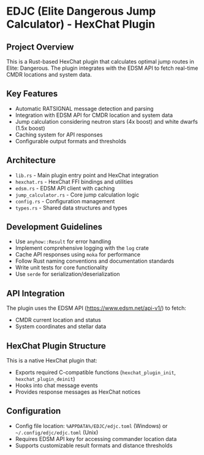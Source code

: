 <!-- Use this file to provide workspace-specific custom instructions to Copilot. For more details, visit https://code.visualstudio.com/docs/copilot/copilot-customization#_use-a-githubcopilotinstructionsmd-file -->

# EDJC (Elite Dangerous Jump Calculator) - HexChat Plugin

## Project Overview
This is a Rust-based HexChat plugin that calculates optimal jump routes in Elite: Dangerous. The plugin integrates with the EDSM API to fetch real-time CMDR locations and system data.

## Key Features
- Automatic RATSIGNAL message detection and parsing
- Integration with EDSM API for CMDR location and system data
- Jump calculation considering neutron stars (4x boost) and white dwarfs (1.5x boost)
- Caching system for API responses
- Configurable output formats and thresholds

## Architecture
- `lib.rs` - Main plugin entry point and HexChat integration
- `hexchat.rs` - HexChat FFI bindings and utilities
- `edsm.rs` - EDSM API client with caching
- `jump_calculator.rs` - Core jump calculation logic
- `config.rs` - Configuration management
- `types.rs` - Shared data structures and types

## Development Guidelines
- Use `anyhow::Result` for error handling
- Implement comprehensive logging with the `log` crate
- Cache API responses using `moka` for performance
- Follow Rust naming conventions and documentation standards
- Write unit tests for core functionality
- Use `serde` for serialization/deserialization

## API Integration
The plugin uses the EDSM API (https://www.edsm.net/api-v1/) to fetch:
- CMDR current location and status
- System coordinates and stellar data

## HexChat Plugin Structure
This is a native HexChat plugin that:
- Exports required C-compatible functions (`hexchat_plugin_init`, `hexchat_plugin_deinit`)
- Hooks into chat message events
- Provides response messages as HexChat notices

## Configuration
- Config file location: `%APPDATA%/EDJC/edjc.toml` (Windows) or `~/.config/edjc/edjc.toml` (Unix)
- Requires EDSM API key for accessing commander location data
- Supports customizable result formats and distance thresholds
